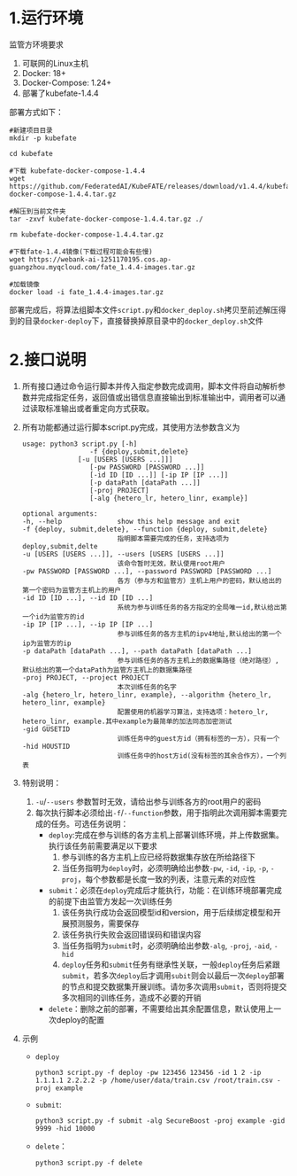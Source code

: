 # 1.运行环境

监管方环境要求

1. 可联网的Linux主机
2. Docker: 18+
3. Docker-Compose: 1.24+
4. 部署了kubefate-1.4.4

部署方式如下：

```
#新建项目目录
mkdir -p kubefate

cd kubefate

#下载 kubefate-docker-compose-1.4.4
wget  https://github.com/FederatedAI/KubeFATE/releases/download/v1.4.4/kubefate-docker-compose-1.4.4.tar.gz

#解压到当前文件夹
tar -zxvf kubefate-docker-compose-1.4.4.tar.gz ./

rm kubefate-docker-compose-1.4.4.tar.gz

#下载fate-1.4.4镜像(下载过程可能会有些慢)
wget https://webank-ai-1251170195.cos.ap-guangzhou.myqcloud.com/fate_1.4.4-images.tar.gz 

#加载镜像
docker load -i fate_1.4.4-images.tar.gz
```

部署完成后，将算法组脚本文件`script.py`和`docker_deploy.sh`拷贝至前述解压得到的目录`docker-deploy`下，直接替换掉原目录中的`docker_deploy.sh`文件



# 2.接口说明

1. 所有接口通过命令运行脚本并传入指定参数完成调用，脚本文件将自动解析参数并完成指定任务，返回值或出错信息直接输出到标准输出中，调用者可以通过读取标准输出或者重定向方式获取。

2. 所有功能都通过运行脚本script.py完成，其使用方法参数含义为

   ```
   usage: python3 script.py [-h] 
                    -f {deploy,submit,delete}
   				 [-u [USERS [USERS ...]]] 
                    [-pw PASSWORD [PASSWORD ...]]
                    [-id ID [ID ...]] [-ip IP [IP ...]]
                    [-p dataPath [dataPath ...]] 
                    [-proj PROJECT]
                    [-alg {hetero_lr, hetero_linr, example}]
   
   optional arguments:
   -h, --help              show this help message and exit
   -f {deploy, submit,delete}, --function {deploy, submit,delete}
                           指明脚本需要完成的任务，支持选项为deploy,submit,delte
   -u [USERS [USERS ...]], --users [USERS [USERS ...]]
                           该命令暂时无效，默认使用root用户
   -pw PASSWORD [PASSWORD ...], --password PASSWORD [PASSWORD ...]
                           各方（参与方和监管方）主机上用户的密码，默认给出的第一个密码为监管方主机上的用户
   -id ID [ID ...], --id ID [ID ...]
                           系统为参与训练任务的各方指定的全局唯一id,默认给出第一个id为监管方的id
   -ip IP [IP ...], --ip IP [IP ...]
                           参与训练任务的各方主机的ipv4地址,默认给出的第一个ip为监管方的ip
   -p dataPath [dataPath ...], --path dataPath [dataPath ...]
                           参与训练任务的各方主机上的数据集路径（绝对路径）, 默认给出的第一个dataPath为监管方主机上的数据集路径
   -proj PROJECT, --project PROJECT
                           本次训练任务的名字
   -alg {hetero_lr, hetero_linr, example}, --algorithm {hetero_lr, hetero_linr, example}
                           配置使用的机器学习算法，支持选项：hetero_lr, hetero_linr, example.其中example为最简单的加法同态加密测试
   -gid GUSETID 
                           训练任务中的guest方id（拥有标签的一方），只有一个
   -hid HOUSTID
                           训练任务中的host方id(没有标签的其余合作方），一个列表
   ```

3. 特别说明：

   1. `-u`/`--users` 参数暂时无效，请给出参与训练各方的root用户的密码
   2. 每次执行脚本必须给出`-f`/`--function`参数，用于指明此次调用脚本需要完成的任务。可选任务说明：
      + `deploy`:完成在参与训练的各方主机上部署训练环境，并上传数据集。执行该任务前需要满足以下要求
        1. 参与训练的各方主机上应已经将数据集存放在所给路径下
        2. 当任务指明为`deploy`时，必须明确给出参数`-pw`, `-id`, `-ip`, `-p`, `-proj`，每个参数都是长度一致的列表，注意元素的对应性
      + `submit`：必须在`deploy`完成后才能执行，功能：在训练环境部署完成的前提下由监管方发起一次训练任务
        1. 该任务执行成功会返回模型id和version，用于后续绑定模型和开展预测服务，需要保存
        2. 该任务执行失败会返回错误码和错误内容
        3. 当任务指明为`submit`时，必须明确给出参数`-alg`, `-proj`, `-aid`, `-hid`
        4. `deploy`任务和`submit`任务有继承性关联，一般`deploy`任务后紧跟`submit`，若多次`deploy`后才调用`subit`则会以最后一次`deploy`部署的节点和提交数据集开展训练。请勿多次调用`submit`，否则将提交多次相同的训练任务，造成不必要的开销
      + `delete`：删除之前的部署，不需要给出其余配置信息，默认使用上一次deploy的配置

4. 示例

   + `deploy`

     ```
     python3 script.py -f deploy -pw 123456 123456 -id 1 2 -ip 1.1.1.1 2.2.2.2 -p /home/user/data/train.csv /root/train.csv -proj example
     ```

   + `submit`:
   
     ```
     python3 script.py -f submit -alg SecureBoost -proj example -gid 9999 -hid 10000
     ```
   
   + `delete`：
   
     ```
     python3 script.py -f delete
     ```
   
     

